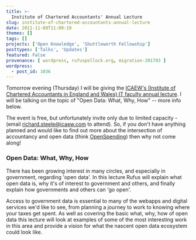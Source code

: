 ```yaml
---
title: >-
  Institute of Chartered Accountants' Annual Lecture
slug: institute-of-chartered-accountants-annual-lecture
date: 2011-11-09T11:09:19
themes: []
tags: []
projects: ['Open Knowledge', 'Shuttleworth Fellowship']
posttypes: ['Talks', 'Updates']
featured: False
provenance: [ wordpress, rufuspollock.org, migration-201703 ]
wordpress:
  - post_id: 1036
---
```


Tomorrow evening (Thursday) I will be giving the [ICAEW's (Institute of Chartered Accountants in England and Wales) IT faculty annual lecture][lecture]. I will be talking on the topic of "Open Data: What, Why, How" -- more info below.

The event is free, but unfortunately invite only due to limited capacity -(email richard.steele@icaew.com to attend). So, if you don't have anything planned and would like to find out more about the intersection of accountancy and open data (think [OpenSpending][]) then why not come along!

[lecture]: http://www.icaew.com/en/events/2011/november/titfsem111110-it-faculty-annual-lecture
[OpenSpending]: http://openspending.org/

### Open Data: What, Why, How

There has been growing interest in many circles, and especially in government, regarding 'open data'. In this lecture Rufus will explain what open data is, why it's of interest to government and others, and finally explain how governments and others can 'go open'.

Access to government data is essential to many of the webapps and digital services we'd like to see, from planning a journey to work to knowing where your taxes get spent. As well as covering the basic what, why, how of open data this lecture will look at examples of some of the most interesting work in this area and provide a vision for what the nascent open data ecosystem could look like.


